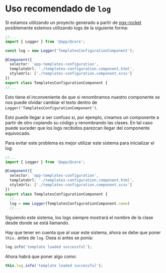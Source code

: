 # Uso recomendado de `log`

Si estamos utilizando un proyecto generado a partir de [ngx-rocket](https://github.com/ngx-rocket/generator-ngx-rocket) posiblemente estemos utilizando logs de la siguiente forma:

```ts
//...
import { Logger } from '@app/@core';

const log = new Logger('TemplatesConfigurationComponent');

@Component({
  selector: 'app-templates-configuration',
  templateUrl: './templates-configuration.component.html',
  styleUrls: ['./templates-configuration.component.scss']
})
export class TemplatesConfigurationComponent {
//...
```

Esto tiene el inconveniente de que si renombramos nuestro componente se nos puede olvidar cambiar el texto dentro de `Logger('TemplatesConfigurationComponent')`. 

Esto puede llegar a ser confuso si, por ejemplo, creamos un componente a partir de otro copiando su código y renombrando las clases. En tal caso puede suceder que los logs recibidos parezcan llegar del componente equivocado.

Para evitar este problema es mejor utilizar este sistema para inicializar el log:
```ts
//...
import { Logger } from '@app/@core';

@Component({
  selector: 'app-templates-configuration',
  templateUrl: './templates-configuration.component.html',
  styleUrls: ['./templates-configuration.component.scss']
})
export class TemplatesConfigurationComponent {
  //...
  log = new Logger(TemplatesConfigurationComponent.name)
  //...
```

Siguiendo este sistema, los logs siempre mostrará el nombre de la clase desde donde se está llamando.

Hay que tener en cuenta que al usar este sistema, ahora se debe que poner `this.` antes de `log`. Osea si antes se ponía:


```ts 
log.info('template loaded successful');
```

Ahora habrá que poner algo como:

```ts 
this.log.info('template loaded successful');
```
